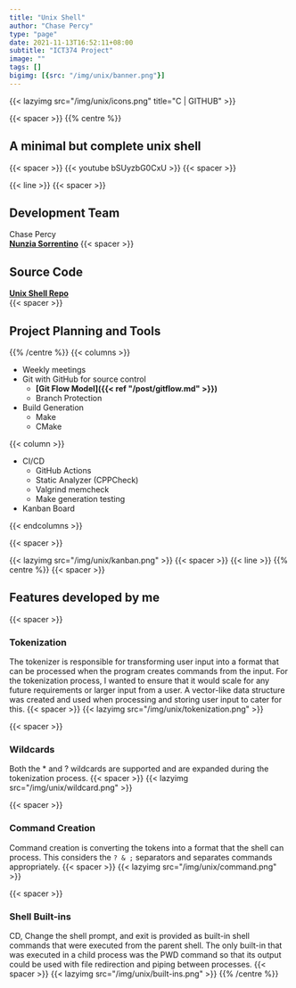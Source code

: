 ```yaml
---
title: "Unix Shell"
author: "Chase Percy"
type: "page"
date: 2021-11-13T16:52:11+08:00
subtitle: "ICT374 Project"
image: ""
tags: []
bigimg: [{src: "/img/unix/banner.png"}]
---
```

{{< lazyimg src="/img/unix/icons.png" title="C | GITHUB" >}}

{{< spacer >}}
{{% centre %}}
## A minimal but complete unix shell
{{< spacer >}}
{{< youtube bSUyzbG0CxU >}}
{{< spacer >}}

{{< line >}}
{{< spacer >}}
## Development Team
Chase Percy  
__[Nunzia Sorrentino](https://au.linkedin.com/in/nunzia-sorrentino-bbb393111)__
{{< spacer >}}
## Source Code
__[Unix Shell Repo](https://gitfront.io/r/cp-dev/10f2867377fcb983d308959b7c5ac3098a5c72e3/ICT374/)__   
{{< spacer >}}
## Project Planning and Tools
{{% /centre %}}
{{< columns >}}
- Weekly meetings
- Git with GitHub for source control
  - __[Git Flow Model]({{< ref "/post/gitflow.md" >}})__
  - Branch Protection
- Build Generation
  - Make
  - CMake

{{< column >}}
- CI/CD
  - GitHub Actions
  - Static Analyzer (CPPCheck)
  - Valgrind memcheck
  - Make generation testing
- Kanban Board

{{< endcolumns >}}

{{< spacer >}}

{{< lazyimg src="/img/unix/kanban.png" >}}
{{< spacer >}}
{{< line >}}
{{% centre %}}
{{< spacer >}}
## Features developed by me
{{< spacer >}}
### Tokenization
The tokenizer is responsible for transforming user input into a format that can be processed when the program creates
commands from the input.
For the tokenization process, I wanted to ensure that it would scale for any future requirements or larger
input from a user. A vector-like data structure was created and used when processing and storing user
input to cater for this.
{{< spacer >}}
{{< lazyimg src="/img/unix/tokenization.png" >}}

{{< spacer >}}

### Wildcards
Both the * and ? wildcards are supported and are expanded during the tokenization process.
{{< spacer >}}
{{< lazyimg src="/img/unix/wildcard.png" >}}

{{< spacer >}}

### Command Creation
Command creation is converting the tokens into a format that the shell can process. This considers the `? & ;` separators and separates commands appropriately.
{{< spacer >}}
{{< lazyimg src="/img/unix/command.png" >}}

{{< spacer >}}

### Shell Built-ins
CD, Change the shell prompt, and exit is provided as built-in shell commands that were executed from the parent
shell. The only built-in that was executed in a child process was the PWD command so that its output could be used
with file redirection and piping between processes.
{{< spacer >}}
{{< lazyimg src="/img/unix/built-ins.png" >}}
{{% /centre %}}
